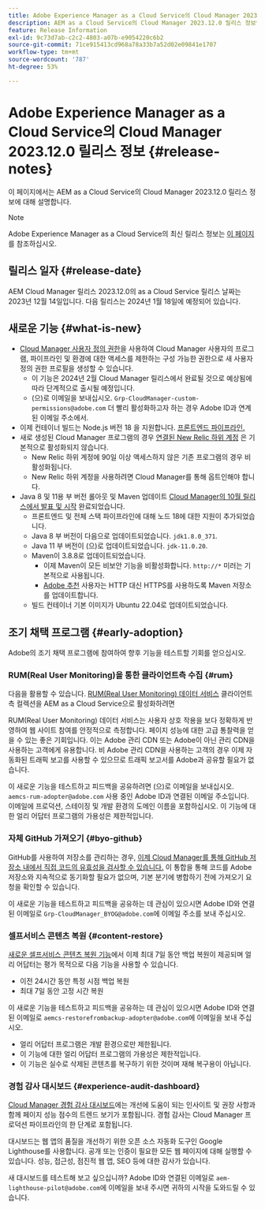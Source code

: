 ```yaml
---
title: Adobe Experience Manager as a Cloud Service의 Cloud Manager 2023.12.0 릴리스 정보
description: AEM as a Cloud Service의 Cloud Manager 2023.12.0 릴리스 정보입니다.
feature: Release Information
exl-id: 9c73d7ab-c2c2-4803-a07b-e9054220c6b2
source-git-commit: 71ce915413cd968a78a33b7a52d02e09841e1707
workflow-type: tm+mt
source-wordcount: '787'
ht-degree: 53%

---
```



# Adobe Experience Manager as a Cloud Service의 Cloud Manager 2023.12.0 릴리스 정보 {#release-notes}

이 페이지에서는 AEM as a Cloud Service의 Cloud Manager 2023.12.0 릴리스 정보에 대해 설명합니다.

>[!NOTE]
>
>Adobe Experience Manager as a Cloud Service의 최신 릴리스 정보는 [이 페이지](/help/release-notes/release-notes-cloud/release-notes-current.md)를 참조하십시오.

## 릴리스 일자 {#release-date}

AEM Cloud Manager 릴리스 2023.12.0의 as a Cloud Service 릴리스 날짜는 2023년 12월 14일입니다. 다음 릴리스는 2024년 1월 18일에 예정되어 있습니다.

## 새로운 기능 {#what-is-new}

* [Cloud Manager 사용자 정의 권한](/help/implementing/cloud-manager/custom-permissions.md)을 사용하여 Cloud Manager 사용자의 프로그램, 파이프라인 및 환경에 대한 액세스를 제한하는 구성 가능한 권한으로 새 사용자 정의 권한 프로필을 생성할 수 있습니다.
   * 이 기능은 2024년 2월 Cloud Manager 릴리스에서 완료될 것으로 예상됨에 따라 단계적으로 출시될 예정입니다.
   * (으)로 이메일을 보내십시오. `Grp-CloudManager-custom-permissions@adobe.com` 더 빨리 활성화하고자 하는 경우 Adobe ID과 연계된 이메일 주소에서.
* 이제 컨테이너 빌드는 Node.js 버전 18 을 지원합니다. [프론트엔드 파이프라인.](/help/implementing/developing/introduction/developing-with-front-end-pipelines.md)
* 새로 생성된 Cloud Manager 프로그램의 경우 [연결된 New Relic 하위 계정](/help/implementing/cloud-manager/user-access-new-relic.md) 은 기본적으로 활성화되지 않습니다.
   * New Relic 하위 계정에 90일 이상 액세스하지 않은 기존 프로그램의 경우 비활성화됩니다.
   * New Relic 하위 계정을 사용하려면 Cloud Manager를 통해 옵트인해야 합니다.
* Java 8 및 11용 부 버전 롤아웃 및 Maven 업데이트 [Cloud Manager의 10월 릴리스에서 발표 및 시작](/help/implementing/cloud-manager/release-notes/2023/2023-10-0.md) 완료되었습니다.
   * 프론트엔드 및 전체 스택 파이프라인에 대해 노드 18에 대한 지원이 추가되었습니다.
   * Java 8 부 버전이 다음으로 업데이트되었습니다. `jdk1.8.0_371`.
   * Java 11 부 버전이 (으)로 업데이트되었습니다. `jdk-11.0.20`.
   * Maven이 3.8.8로 업데이트되었습니다.
      * 이제 Maven이 모든 비보안 기능을 비활성화합니다. `http://*` 미러는 기본적으로 사용됩니다.
      * [Adobe 추천](/help/implementing/cloud-manager/getting-access-to-aem-in-cloud/build-environment-details.md) 사용자는 HTTP 대신 HTTPS를 사용하도록 Maven 저장소를 업데이트합니다.
   * 빌드 컨테이너 기본 이미지가 Ubuntu 22.04로 업데이트되었습니다.

## 조기 채택 프로그램 {#early-adoption}

Adobe의 조기 채택 프로그램에 참여하여 향후 기능을 테스트할 기회를 얻으십시오.

### RUM(Real User Monitoring)을 통한 클라이언트측 수집 {#rum}

다음을 활용할 수 있습니다. [RUM(Real User Monitoring) 데이터 서비스](/help/implementing/cloud-manager/content-requests.md#cliendside-collection) 클라이언트측 컬렉션을 AEM as a Cloud Service으로 활성화하려면

RUM(Real User Monitoring) 데이터 서비스는 사용자 상호 작용을 보다 정확하게 반영하여 웹 사이트 참여를 안정적으로 측정합니다. 페이지 성능에 대한 고급 통찰력을 얻을 수 있는 좋은 기회입니다. 이는 Adobe 관리 CDN 또는 Adobe이 아닌 관리 CDN을 사용하는 고객에게 유용합니다. 비 Adobe 관리 CDN을 사용하는 고객의 경우 이제 자동화된 트래픽 보고를 사용할 수 있으므로 트래픽 보고서를 Adobe과 공유할 필요가 없습니다.

이 새로운 기능을 테스트하고 피드백을 공유하려면 (으)로 이메일을 보내십시오. `aemcs-rum-adopter@adobe.com` 사용 중인 Adobe ID과 연결된 이메일 주소입니다. 이메일에 프로덕션, 스테이징 및 개발 환경의 도메인 이름을 포함하십시오.  이 기능에 대한 얼리 어답터 프로그램의 가용성은 제한적입니다.

### 자체 GitHub 가져오기 {#byo-github}

GitHub를 사용하여 저장소를 관리하는 경우, [이제 Cloud Manager를 통해 GitHub 저장소 내에서 직접 코드의 유효성을 검사할 수 있습니다.](/help/implementing/cloud-manager/managing-code/byo-github.md) 이 통합을 통해 코드를 Adobe 저장소와 지속적으로 동기화할 필요가 없으며, 기본 분기에 병합하기 전에 가져오기 요청을 확인할 수 있습니다.

이 새로운 기능을 테스트하고 피드백을 공유하는 데 관심이 있으시면 Adobe ID와 연결된 이메일로 `Grp-CloudManager_BYOG@adobe.com`에 이메일 주소를 보내 주십시오.

### 셀프서비스 콘텐츠 복원 {#content-restore}

[새로운 셀프서비스 콘텐츠 복원 기능](/help/operations/restore.md)에서 이제 최대 7일 동안 백업 복원이 제공되며 얼리 어답터는 평가 목적으로 다음 기능을 사용할 수 있습니다.

* 이전 24시간 동안 특정 시점 백업 복원
* 최대 7일 동안 고정 시간 복원

이 새로운 기능을 테스트하고 피드백을 공유하는 데 관심이 있으시면 Adobe ID와 연결된 이메일로 `aemcs-restorefrombackup-adopter@adobe.com`에 이메일을 보내 주십시오.

* 얼리 어답터 프로그램은 개발 환경으로만 제한됩니다.
* 이 기능에 대한 얼리 어답터 프로그램의 가용성은 제한적입니다.
* 이 기능은 실수로 삭제된 콘텐츠를 복구하기 위한 것이며 재해 복구용이 아닙니다.

### 경험 감사 대시보드 {#experience-audit-dashboard}

[Cloud Manager 경험 감사 대시보드](/help/implementing/cloud-manager/experience-audit-dashboard.md)에는 개선에 도움이 되는 인사이트 및 권장 사항과 함께 페이지 성능 점수의 트렌드 보기가 포함됩니다. 경험 감사는 Cloud Manager 프로덕션 파이프라인의 한 단계로 포함됩니다.

대시보드는 웹 앱의 품질을 개선하기 위한 오픈 소스 자동화 도구인 Google Lighthouse를 사용합니다. 공개 또는 인증이 필요한 모든 웹 페이지에 대해 실행할 수 있습니다. 성능, 접근성, 점진적 웹 앱, SEO 등에 대한 감사가 있습니다.

새 대시보드를 테스트해 보고 싶으십니까? Adobe ID와 연결된 이메일로 `aem-lighthouse-pilot@adobe.com`에 이메일을 보내 주시면 귀하의 시작을 도와드릴 수 있습니다.
